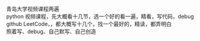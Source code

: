 
青岛大学视频课程两遍  
python 视频课程，先大概看十几节，选一个好的看一遍，精看，写代码，debug  
github LeetCode，，都大概写十几个，找一个最好的，精读，都弄明白  
照着写、debug、自己默写、自己创造  
